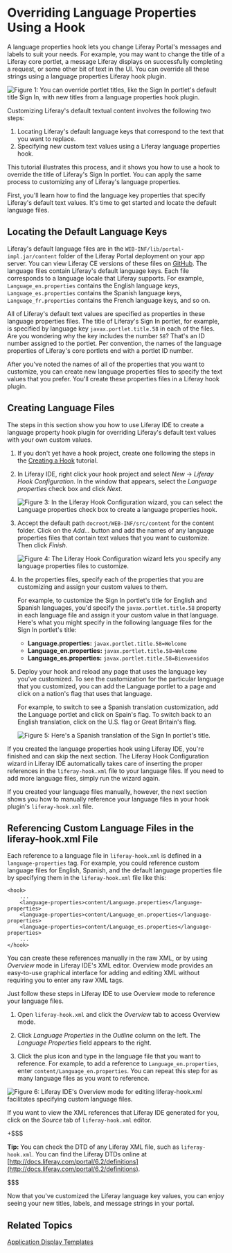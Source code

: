 # Overriding Language Properties Using a Hook [](id=overriding-language-properties-using-a-hook)

A language properties hook lets you change Liferay Portal's messages and labels
to suit your needs. For example, you may want to change the title of a Liferay
core portlet, a message Liferay displays on successfully completing a request,
or some other bit of text in the UI. You can override all these strings using
a language properties Liferay hook plugin. 

![Figure 1: You can override portlet titles, like the Sign In portlet's default title *Sign In*, with new titles from a language properties hook plugin.](../../images/override-sign-in-en.png)

Customizing Liferay's default textual content involves the following two steps:

1. Locating Liferay's default language keys that correspond to the text that you
want to replace.
2. Specifying new custom text values using a Liferay language properties hook.

This tutorial illustrates this process, and it shows you how to use a hook to
override the title of Liferay's Sign In portlet. You can apply the same process
to customizing any of Liferay's language properties. 

First, you'll learn how to find the language key properties that specify
Liferay's default text values. It's time to get started and locate the default
language files. 

## Locating the Default Language Keys

Liferay's default language files are in the
`WEB-INF/lib/portal-impl.jar/content` folder of the Liferay Portal deployment on
your app server. You can view Liferay CE versions of these files on
[GitHub](https://github.com/liferay/liferay-portal). The language files contain
Liferay's default language keys. Each file corresponds to a language locale that
Liferay supports. For example, `Language_en.properties` contains the English
language keys, `Language_es.properties` contains the Spanish language keys,
`Language_fr.properties` contains the French language keys, and so on. 

All of Liferay's default text values are specified as properties in these
language properties files. The title of Liferay's Sign In portlet, for example,
is specified by language key `javax.portlet.title.58` in each of the files. Are
you wondering why the key includes the number `58`? That's an ID number assigned
to the portlet. Per convention, the names of the language properties of
Liferay's core portlets end with a portlet ID number. 

After you've noted the names of all of the properties that you want to
customize, you can create new language properties files to specify the text
values that you prefer. You'll create these properties files in a Liferay hook
plugin. 

## Creating Language Files

The steps in this section show you how to use Liferay IDE to create a language
property hook plugin for overriding Liferay's default text values with your own
custom values. 

1.  If you don't yet have a hook project, create one following the steps in the 
    [Creating a Hook](https://www-ldn.liferay.com/develop/tutorials/-/knowledge_base/6-2/creating-a-hook-lp-6-2-develop-tutorial) tutorial.

2.  In Liferay IDE, right click your hook project and select *New* &rarr;
*Liferay Hook Configuration*. In the window that appears, select the *Language
properties* check box and click *Next*. 

    ![Figure 3: In the Liferay Hook Configuration wizard, you can select the *Language properties* check box to create a language properties hook.](../../images/new-hook-configuration-language.png)

3.  Accept the default path `docroot/WEB-INF/src/content` for the content
    folder. Click on the *Add...* button and add the names of any language
    properties files that contain text values that you want to customize. Then
    click *Finish*. 

    ![Figure 4: The Liferay Hook Configuration wizard lets you specify any language properties files to customize.](../../images/new-hook-configuration-language-files.png)

4.  In the properties files, specify each of the properties that you are
    customizing and assign your custom values to them. 

    For example, to customize the Sign In portlet's title for English and
    Spanish languages, you'd specify the `javax.portlet.title.58` property in
    each language file and assign it your custom value in that language. Here's
    what you might specify in the following language files for the Sign In
    portlet's title: 

    - **Language.properties:** `javax.portlet.title.58=Welcome` 
    - **Language_en.properties:** `javax.portlet.title.58=Welcome`
    - **Language_es.properties:** `javax.portlet.title.58=Bienvenidos` 

5.  Deploy your hook and reload any page that uses the language key you've
    customized. To see the customization for the particular language that you
    customized, you can add the Language portlet to a page and click on a
    nation's flag that uses that language. 

    For example, to switch to see a Spanish translation customization, add the
    Language portlet and click on Spain's flag. To switch back to an English
    translation, click on the U.S. flag or Great Britain's flag.

    ![Figure 5: Here's a Spanish translation of the Sign In portlet's title.](../../images/override-sign-in-es.png)

If you created the language properties hook using Liferay IDE, you're finished
and can skip the next section. The Liferay Hook Configuration wizard in Liferay
IDE automatically takes care of inserting the proper references in the
`liferay-hook.xml` file to your language files. If you need to add more language
files, simply run the wizard again. 

If you created your language files manually, however, the next section shows you
how to manually reference your language files in your hook plugin's
`liferay-hook.xml` file.

## Referencing Custom Language Files in the liferay-hook.xml File

Each reference to a language file in `liferay-hook.xml` is defined in a
`language-properties` tag. For example, you could reference custom language
files for English, Spanish, and the default language properties file by
specifying them in the `liferay-hook.xml` file like this:

    <hook>
        ...
        <language-properties>content/Language.properties</language-properties>
        <language-properties>content/Language_en.properties</language-properties>
        <language-properties>content/Language_es.properties</language-properties>
        ...
    </hook>

You can create these references manually in the raw XML, or by using *Overview*
mode in Liferay IDE's XML editor. Overview mode provides an easy-to-use
graphical interface for adding and editing XML without requiring you to enter
any raw XML tags. 

Just follow these steps in Liferay IDE to use Overview mode to reference your 
language files.

1.  Open `liferay-hook.xml` and click the *Overview* tab to access Overview 
    mode.

2.  Click *Language Properties* in the *Outline* column on the left. The 
    *Language Properties* field appears to the right.

3.  Click the plus icon and type in the language file that you want to 
    reference. For example, to add a reference to `Language_en.properties`, 
    enter `content/Language_en.properties`. You can repeat this step for as many 
    language files as you want to reference.

![Figure 6: Liferay IDE's Overview mode for editing `liferay-hook.xml` facilitates specifying custom language files.](../../images/overview-mode-language-props.png)
 
If you want to view the XML references that Liferay IDE generated for you, click
on the *Source* tab of `liferay-hook.xml` editor.

+$$$

**Tip:** You can check the DTD of any Liferay
 XML file, such as `liferay-hook.xml`.  You can find the Liferay DTDs
 online at [http://docs.liferay.com/portal/6.2/definitions](http://docs.liferay.com/portal/6.2/definitions).

$$$

Now that you've customized the Liferay language key values, you can enjoy seeing
your new titles, labels, and message strings in your portal. 

## Related Topics

[Application Display Templates](/develop/tutorials/-/knowledge_base/6-2/application-display-templates)

<!-- TODO Activate topic link when the tutorial is available.
[Extending your Indexer Post Processor Using a Hook](/develop/tutorials/-/knowledge_base/6-2/extend-indexer-post-processor-hook)
-->

